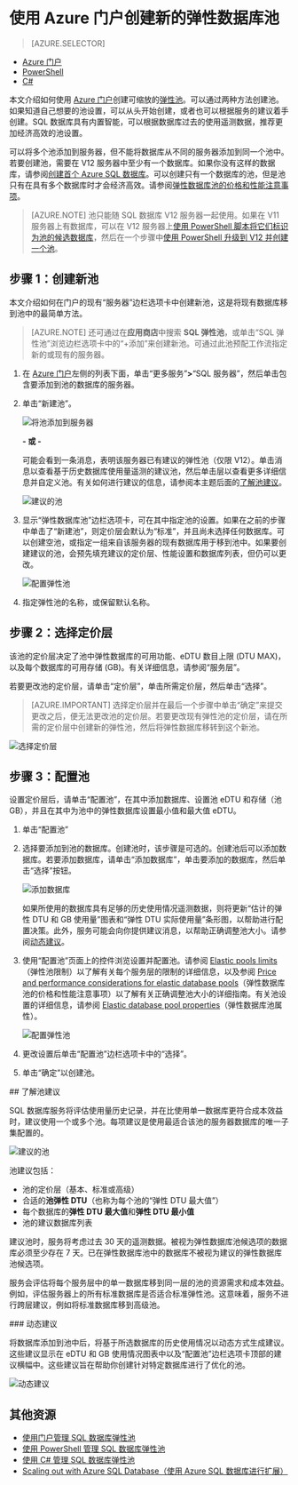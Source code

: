 
<properties
    pageTitle="使用 Azure 门户创建新的弹性池 | Azure"
    description="如何将可缩放的弹性数据库池添加到 SQL 数据库配置，以便更轻松地跨多个数据库管理和分享资源。"
    keywords="可缩放数据库, 数据库配置"
    services="sql-database"
    documentationcenter=""
    author="ninarn"
    manager="jhubbard"
    editor="" />
<tags
    ms.assetid="bf12594b-d258-40e6-a9fc-d8a8710c2d65"
    ms.service="sql-database"
    ms.devlang="NA"
    ms.date="11/17/2016"
    wacn.date="12/19/2016"
	ms.author="ninarn"
    ms.workload="data-management"
    ms.topic="get-started-article"
    ms.tgt_pltfrm="NA" />

# 使用 Azure 门户创建新的弹性数据库池

> [AZURE.SELECTOR]
- [Azure 门户](/documentation/articles/sql-database-elastic-pool-create-portal/)
- [PowerShell](/documentation/articles/sql-database-elastic-pool-create-powershell/)
- [C#](/documentation/articles/sql-database-elastic-pool-create-csharp/)

本文介绍如何使用 [Azure 门户](https://portal.azure.cn/)创建可缩放的[弹性池](/documentation/articles/sql-database-elastic-pool/)。可以通过两种方法创建池。如果知道自己想要的池设置，可以从头开始创建，或者也可以根据服务的建议着手创建。SQL 数据库具有内置智能，可以根据数据库过去的使用遥测数据，推荐更加经济高效的池设置。

可以将多个池添加到服务器，但不能将数据库从不同的服务器添加到同一个池中。若要创建池，需要在 V12 服务器中至少有一个数据库。如果你没有这样的数据库，请参阅[创建首个 Azure SQL 数据库](/documentation/articles/sql-database-get-started/)。可以创建只有一个数据库的池，但是池只有在具有多个数据库时才会经济高效。请参阅[弹性数据库池的价格和性能注意事项](/documentation/articles/sql-database-elastic-pool-guidance/)。

> [AZURE.NOTE] 池只能随 SQL 数据库 V12 服务器一起使用。如果在 V11 服务器上有数据库，可以在 V12 服务器上[使用 PowerShell 脚本将它们标识为池的候选数据库](/documentation/articles/sql-database-elastic-pool-database-assessment-powershell/)，然后在一个步骤中[使用 PowerShell 升级到 V12 并创建一个池](/documentation/articles/sql-database-upgrade-server-powershell/)。

## 步骤 1：创建新池

本文介绍如何在门户的现有“服务器”边栏选项卡中创建新池，这是将现有数据库移到池中的最简单方法。

> [AZURE.NOTE] 还可通过在**应用商店**中搜索 **SQL 弹性池**，或单击“SQL 弹性池”浏览边栏选项卡中的“+添加”来创建新池。可通过此池预配工作流指定新的或现有的服务器。

1. 在 [Azure 门户](http://portal.azure.cn/)左侧的列表下面，单击“更多服务”**>**“SQL 服务器”，然后单击包含要添加到池的数据库的服务器。
2. 单击“新建池”。

    ![将池添加到服务器](./media/sql-database-elastic-pool-create-portal/new-pool.png)

    **- 或 -**

    可能会看到一条消息，表明该服务器已有建议的弹性池（仅限 V12）。单击消息以查看基于历史数据库使用量遥测的建议池，然后单击层以查看更多详细信息并自定义池。有关如何进行建议的信息，请参阅本主题后面的[了解池建议](#understand-pool-recommendations)。

    ![建议的池](./media/sql-database-elastic-pool-create-portal/recommended-pool.png)


3. 显示“弹性数据库池”边栏选项卡，可在其中指定池的设置。如果在之前的步骤中单击了“新建池”，则定价层会默认为“标准”，并且尚未选择任何数据库。可以创建空池，或指定一组来自该服务器的现有数据库用于移到池中。如果要创建建议的池，会预先填充建议的定价层、性能设置和数据库列表，但仍可以更改。

    ![配置弹性池](./media/sql-database-elastic-pool-create-portal/configure-elastic-pool.png)


4. 指定弹性池的名称，或保留默认名称。

## 步骤 2：选择定价层

该池的定价层决定了池中弹性数据库的可用功能、eDTU 数目上限 (DTU MAX)，以及每个数据库的可用存储 (GB)。有关详细信息，请参阅“服务层”。

若要更改池的定价层，请单击“定价层”，单击所需定价层，然后单击“选择”。

> [AZURE.IMPORTANT] 选择定价层并在最后一个步骤中单击“确定”来提交更改之后，便无法更改池的定价层。若要更改现有弹性池的定价层，请在所需的定价层中创建新的弹性池，然后将弹性数据库移转到这个新池。

![选择定价层](./media/sql-database-elastic-pool-create-portal/pricing-tier.png)

## 步骤 3：配置池

设置定价层后，请单击“配置池”，在其中添加数据库、设置池 eDTU 和存储（池 GB），并且在其中为池中的弹性数据库设置最小值和最大值 eDTU。

1. 单击“配置池”
2. 选择要添加到池的数据库。创建池时，该步骤是可选的。创建池后可以添加数据库。若要添加数据库，请单击“添加数据库”，单击要添加的数据库，然后单击“选择”按钮。

    ![添加数据库](./media/sql-database-elastic-pool-create-portal/add-databases.png)

    如果所使用的数据库具有足够的历史使用情况遥测数据，则将更新“估计的弹性 DTU 和 GB 使用量”图表和“弹性 DTU 实际使用量”条形图，以帮助进行配置决策。此外，服务可能会向你提供建议消息，以帮助正确调整池大小。请参阅[动态建议](#dynamic-recommendations)。

3. 使用“配置池”页面上的控件浏览设置并配置池。请参阅 [Elastic pools limits](/documentation/articles/sql-database-elastic-pool/#eDTU-and-storage-limits-for-elastic-pools-and-elastic-databases)（弹性池限制）以了解有关每个服务层的限制的详细信息，以及参阅 [Price and performance considerations for elastic database pools](/documentation/articles/sql-database-elastic-pool-guidance/)（弹性数据库池的价格和性能注意事项）以了解有关正确调整池大小的详细指南。有关池设置的详细信息，请参阅 [Elastic database pool properties](/documentation/articles/sql-database-elastic-pool/#elastic-database-pool-properties)（弹性数据库池属性）。

	![配置弹性池](./media/sql-database-elastic-pool-create-portal/configure-performance.png)

4. 更改设置后单击“配置池”边栏选项卡中的“选择”。
5. 单击“确定”以创建池。


##<a name="understand-pool-recommendations"></a> 了解池建议

SQL 数据库服务将评估使用量历史记录，并在比使用单一数据库更符合成本效益时，建议使用一个或多个池。每项建议是使用最适合该池的服务器数据库的唯一子集配置的。

![建议的池](./media/sql-database-elastic-pool-create-portal/recommended-pool.png)

池建议包括：

- 池的定价层（基本、标准或高级）
- 合适的**池弹性 DTU**（也称为每个池的“弹性 DTU 最大值”）
- 每个数据库的**弹性 DTU 最大值**和**弹性 DTU 最小值**
- 池的建议数据库列表

建议池时，服务将考虑过去 30 天的遥测数据。被视为弹性数据库池候选项的数据库必须至少存在 7 天。已在弹性数据库池中的数据库不被视为建议的弹性数据库池候选项。

服务会评估将每个服务层中的单一数据库移到同一层的池的资源需求和成本效益。例如，评估服务器上的所有标准数据库是否适合标准弹性池。这意味着，服务不进行跨层建议，例如将标准数据库移到高级池。

###<a name="dynamic-recommendations"></a> 动态建议

将数据库添加到池中后，将基于所选数据库的历史使用情况以动态方式生成建议。这些建议显示在 eDTU 和 GB 使用情况图表中以及“配置池”边栏选项卡顶部的建议横幅中。这些建议旨在帮助你创建针对特定数据库进行了优化的池。

![动态建议](./media/sql-database-elastic-pool-create-portal/dynamic-recommendation.png)

## 其他资源

- [使用门户管理 SQL 数据库弹性池](/documentation/articles/sql-database-elastic-pool-manage-portal/)
- [使用 PowerShell 管理 SQL 数据库弹性池](/documentation/articles/sql-database-elastic-pool-manage-powershell/)
- [使用 C# 管理 SQL 数据库弹性池](/documentation/articles/sql-database-elastic-pool-manage-csharp/)
- [Scaling out with Azure SQL Database（使用 Azure SQL 数据库进行扩展）](/documentation/articles/sql-database-elastic-scale-introduction/)

<!---HONumber=Mooncake_1212_2016-->